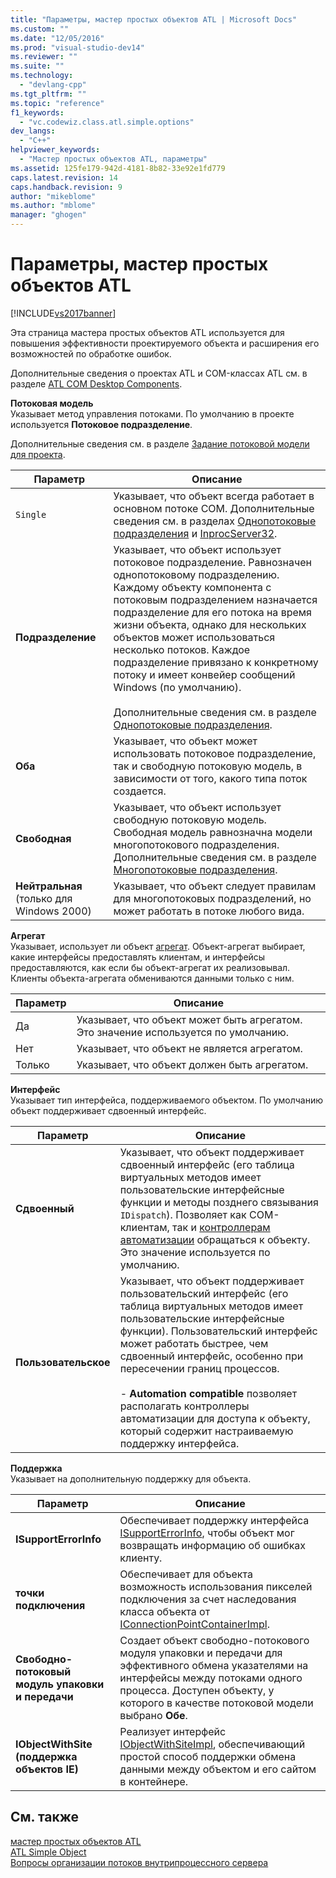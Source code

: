 ```yaml
---
title: "Параметры, мастер простых объектов ATL | Microsoft Docs"
ms.custom: ""
ms.date: "12/05/2016"
ms.prod: "visual-studio-dev14"
ms.reviewer: ""
ms.suite: ""
ms.technology: 
  - "devlang-cpp"
ms.tgt_pltfrm: ""
ms.topic: "reference"
f1_keywords: 
  - "vc.codewiz.class.atl.simple.options"
dev_langs: 
  - "C++"
helpviewer_keywords: 
  - "Мастер простых объектов ATL, параметры"
ms.assetid: 125fe179-942d-4181-8b82-33e92e1fd779
caps.latest.revision: 14
caps.handback.revision: 9
author: "mikeblome"
ms.author: "mblome"
manager: "ghogen"
---
```

# Параметры, мастер простых объектов ATL
[!INCLUDE[vs2017banner](../../assembler/inline/includes/vs2017banner.md)]

Эта страница мастера простых объектов ATL используется для повышения эффективности проектируемого объекта и расширения его возможностей по обработке ошибок.  
  
 Дополнительные сведения о проектах ATL и COM\-классах ATL см. в разделе [ATL COM Desktop Components](../../atl/atl-com-desktop-components.md).  
  
 **Потоковая модель**  
 Указывает метод управления потоками.  По умолчанию в проекте используется **Потоковое подразделение**.  
  
 Дополнительные сведения см. в разделе [Задание потоковой модели для проекта](../../atl/specifying-the-threading-model-for-a-project-atl.md).  
  
|Параметр|Описание|  
|--------------|--------------|  
|`Single`|Указывает, что объект всегда работает в основном потоке COM.  Дополнительные сведения см. в разделах [Однопотоковые подразделения](http://msdn.microsoft.com/library/windows/desktop/ms680112) и [InprocServer32](http://msdn.microsoft.com/library/windows/desktop/ms682390).|  
|**Подразделение**|Указывает, что объект использует потоковое подразделение.  Равнозначен однопотоковому подразделению.  Каждому объекту компонента с потоковым подразделением назначается подразделение для его потока на время жизни объекта, однако для нескольких объектов может использоваться несколько потоков.  Каждое подразделение привязано к конкретному потоку и имеет конвейер сообщений Windows \(по умолчанию\).<br /><br /> Дополнительные сведения см. в разделе [Однопотоковые подразделения](http://msdn.microsoft.com/library/windows/desktop/ms680112).|  
|**Оба**|Указывает, что объект может использовать потоковое подразделение, так и свободную потоковую модель, в зависимости от того, какого типа поток создается.|  
|**Свободная**|Указывает, что объект использует свободную потоковую модель.  Свободная модель равнозначна модели многопотокового подразделения.  Дополнительные сведения см. в разделе [Многопотоковые подразделения](http://msdn.microsoft.com/library/windows/desktop/ms693421).|  
|**Нейтральная** \(только для Windows 2000\)|Указывает, что объект следует правилам для многопотоковых подразделений, но может работать в потоке любого вида.|  
  
 **Агрегат**  
 Указывает, использует ли объект [агрегат](http://msdn.microsoft.com/library/windows/desktop/ms686558).  Объект\-агрегат выбирает, какие интерфейсы предоставлять клиентам, и интерфейсы предоставляются, как если бы объект\-агрегат их реализовывал.  Клиенты объекта\-агрегата обмениваются данными только с ним.  
  
|Параметр|Описание|  
|--------------|--------------|  
|Да|Указывает, что объект может быть агрегатом.  Это значение используется по умолчанию.|  
|Нет|Указывает, что объект не является агрегатом.|  
|Только|Указывает, что объект должен быть агрегатом.|  
  
 **Интерфейс**  
 Указывает тип интерфейса, поддерживаемого объектом.  По умолчанию объект поддерживает сдвоенный интерфейс.  
  
|Параметр|Описание|  
|--------------|--------------|  
|**Сдвоенный**|Указывает, что объект поддерживает сдвоенный интерфейс \(его таблица виртуальных методов имеет пользовательские интерфейсные функции и методы позднего связывания `IDispatch`\).  Позволяет как COM\-клиентам, так и [контроллерам автоматизации](../../mfc/automation-clients.md) обращаться к объекту.  Это значение используется по умолчанию.|  
|**Пользовательское**|Указывает, что объект поддерживает пользовательский интерфейс \(его таблица виртуальных методов имеет пользовательские интерфейсные функции\).  Пользовательский интерфейс может работать быстрее, чем сдвоенный интерфейс, особенно при пересечении границ процессов.<br /><br /> -   **Automation compatible** позволяет располагать контроллеры автоматизации для доступа к объекту, который содержит настраиваемую поддержку интерфейса.|  
  
 **Поддержка**  
 Указывает на дополнительную поддержку для объекта.  
  
|Параметр|Описание|  
|--------------|--------------|  
|**ISupportErrorInfo**|Обеспечивает поддержку интерфейса [ISupportErrorInfo](../../atl/reference/isupporterrorinfoimpl-class.md), чтобы объект мог возвращать информацию об ошибках клиенту.|  
|**точки подключения**|Обеспечивает для объекта возможность использования пикселей подключения за счет наследования класса объекта от [IConnectionPointContainerImpl](../Topic/IConnectionPointContainerImpl%20Class.md).|  
|**Свободно\-потоковый модуль упаковки и передачи**|Создает объект свободно\-потокового модуля упаковки и передачи для эффективного обмена указателями на интерфейсы между потоками одного процесса.  Доступен объекту, у которого в качестве потоковой модели выбрано **Обе**.|  
|**IObjectWithSite \(поддержка объектов IE\)**|Реализует интерфейс [IObjectWithSiteImpl](../../atl/reference/iobjectwithsiteimpl-class.md), обеспечивающий простой способ поддержки обмена данными между объектом и его сайтом в контейнере.|  
  
## См. также  
 [мастер простых объектов ATL](../../atl/reference/atl-simple-object-wizard.md)   
 [ATL Simple Object](../../atl/reference/adding-an-atl-simple-object.md)   
 [Вопросы организации потоков внутрипроцессного сервера](http://msdn.microsoft.com/library/windows/desktop/ms687205)